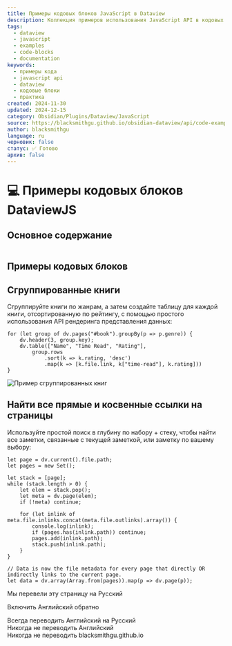 ```yaml
---
title: Примеры кодовых блоков JavaScript в Dataview
description: Коллекция примеров использования JavaScript API в кодовых блоках Dataview
tags:
  - dataview
  - javascript
  - examples
  - code-blocks
  - documentation
keywords:
  - примеры кода
  - javascript api
  - dataview
  - кодовые блоки
  - практика
created: 2024-11-30
updated: 2024-12-15
category: Obsidian/Plugins/Dataview/JavaScript
source: https://blacksmithgu.github.io/obsidian-dataview/api/code-examples/
author: blacksmithgu
language: ru
черновик: false
статус: ✅ Готово
архив: false
---
```


# 💻 Примеры кодовых блоков DataviewJS

## Основное содержание

```table-of-contents
```

## Примеры кодовых блоков

## Сгруппированные книги

Сгруппируйте книги по жанрам, а затем создайте таблицу для каждой книги, отсортированную по рейтингу, с помощью простого использования API рендеринга представления данных:

```
for (let group of dv.pages("#book").groupBy(p => p.genre)) {
    dv.header(3, group.key);
    dv.table(["Name", "Time Read", "Rating"],
        group.rows
            .sort(k => k.rating, 'desc')
            .map(k => [k.file.link, k["time-read"], k.rating]))
}
```

![Пример сгруппированных книг](https://blacksmithgu.github.io/obsidian-dataview/assets/grouped-book-example.png)

## Найти все прямые и косвенные ссылки на страницы

Используйте простой поиск в глубину по набору + стеку, чтобы найти все заметки, связанные с текущей заметкой, или заметку по вашему выбору:

```
let page = dv.current().file.path;
let pages = new Set();

let stack = [page];
while (stack.length > 0) {
    let elem = stack.pop();
    let meta = dv.page(elem);
    if (!meta) continue;

    for (let inlink of meta.file.inlinks.concat(meta.file.outlinks).array()) {
        console.log(inlink);
        if (pages.has(inlink.path)) continue;
        pages.add(inlink.path);
        stack.push(inlink.path);
    }
}

// Data is now the file metadata for every page that directly OR indirectly links to the current page.
let data = dv.array(Array.from(pages)).map(p => dv.page(p));
```

Мы перевели эту страницу на Русский

Включить Английский обратно

Всегда переводить Английский на Русский  
Никогда не переводить Английский  
Никогда не переводить blacksmithgu.github.io